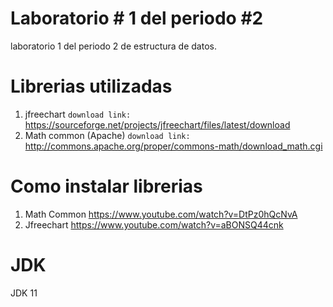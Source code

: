 # Laboratorio # 1 del periodo #2
laboratorio 1 del periodo 2 de estructura de datos.
# Librerias utilizadas
1. jfreechart
`download link:` https://sourceforge.net/projects/jfreechart/files/latest/download
2. Math common (Apache)
`download link:` http://commons.apache.org/proper/commons-math/download_math.cgi
# Como instalar librerias
1. Math Common https://www.youtube.com/watch?v=DtPz0hQcNvA
2. Jfreechart https://www.youtube.com/watch?v=aBONSQ44cnk
# JDK
JDK 11
